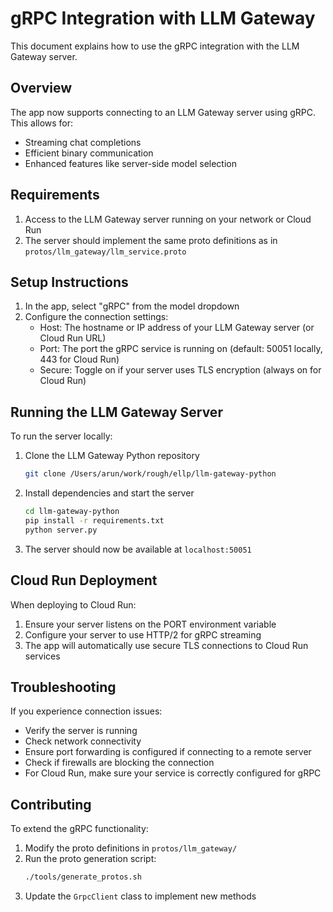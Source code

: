 # gRPC Integration with LLM Gateway

This document explains how to use the gRPC integration with the LLM Gateway server.

## Overview

The app now supports connecting to an LLM Gateway server using gRPC. This allows for:

- Streaming chat completions
- Efficient binary communication
- Enhanced features like server-side model selection

## Requirements

1. Access to the LLM Gateway server running on your network or Cloud Run
2. The server should implement the same proto definitions as in `protos/llm_gateway/llm_service.proto`

## Setup Instructions

1. In the app, select "gRPC" from the model dropdown
2. Configure the connection settings:
   - Host: The hostname or IP address of your LLM Gateway server (or Cloud Run URL)
   - Port: The port the gRPC service is running on (default: 50051 locally, 443 for Cloud Run)
   - Secure: Toggle on if your server uses TLS encryption (always on for Cloud Run)

## Running the LLM Gateway Server

To run the server locally:

1. Clone the LLM Gateway Python repository

   ```bash
   git clone /Users/arun/work/rough/ellp/llm-gateway-python
   ```

2. Install dependencies and start the server

   ```bash
   cd llm-gateway-python
   pip install -r requirements.txt
   python server.py
   ```

3. The server should now be available at `localhost:50051`

## Cloud Run Deployment

When deploying to Cloud Run:

1. Ensure your server listens on the PORT environment variable
2. Configure your server to use HTTP/2 for gRPC streaming
3. The app will automatically use secure TLS connections to Cloud Run services

## Troubleshooting

If you experience connection issues:

- Verify the server is running
- Check network connectivity
- Ensure port forwarding is configured if connecting to a remote server
- Check if firewalls are blocking the connection
- For Cloud Run, make sure your service is correctly configured for gRPC

## Contributing

To extend the gRPC functionality:

1. Modify the proto definitions in `protos/llm_gateway/`
2. Run the proto generation script:
   ```bash
   ./tools/generate_protos.sh
   ```
3. Update the `GrpcClient` class to implement new methods
